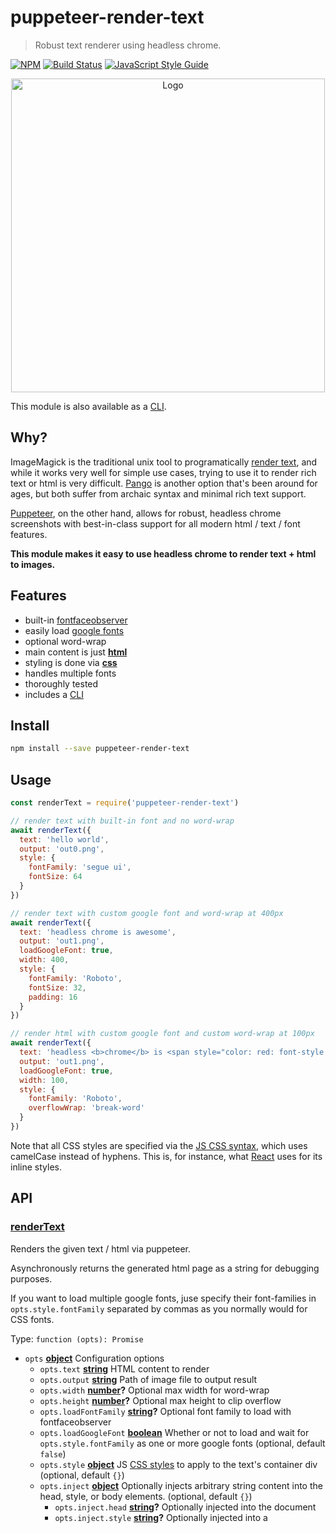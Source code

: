 # puppeteer-render-text

> Robust text renderer using headless chrome.

[![NPM](https://img.shields.io/npm/v/puppeteer-render-text.svg)](https://www.npmjs.com/package/puppeteer-render-text) [![Build Status](https://travis-ci.com/transitive-bullshit/puppeteer-render-text.svg?branch=master)](https://travis-ci.com/transitive-bullshit/puppeteer-render-text) [![JavaScript Style Guide](https://img.shields.io/badge/code_style-standard-brightgreen.svg)](https://standardjs.com)

<p align="center">
  <img width="502" alt="Logo" src="https://cdn.rawgit.com/transitive-bullshit/puppeteer-render-text/master/media/logo.png">
</p>

This module is also available as a [CLI](https://github.com/transitive-bullshit/puppeteer-render-text-cli).

## Why?

ImageMagick is the traditional unix tool to programatically [render text](http://www.imagemagick.org/Usage/text/), and while it works very well for simple use cases, trying to use it to render rich text or html is very difficult. [Pango](https://www.pango.org/) is another option that's been around for ages, but both suffer from archaic syntax and minimal rich text support.

[Puppeteer](https://github.com/GoogleChrome/puppeteer), on the other hand, allows for robust, headless chrome screenshots with best-in-class support for all modern html / text / font features.

**This module makes it easy to use headless chrome to render text + html to images.**

## Features

-   built-in [fontfaceobserver](https://fontfaceobserver.com/)
-   easily load [google fonts](https://fonts.google.com/)
-   optional word-wrap
-   main content is just [**html**](https://www.scaler.com/topics/html)
-   styling is done via [**css**](https://www.w3schools.com/jsref/dom_obj_style.asp)
-   handles multiple fonts
-   thoroughly tested
-   includes a [CLI](https://github.com/transitive-bullshit/puppeteer-render-text-cli)

## Install

```bash
npm install --save puppeteer-render-text
```

## Usage

```js
const renderText = require('puppeteer-render-text')

// render text with built-in font and no word-wrap
await renderText({
  text: 'hello world',
  output: 'out0.png',
  style: {
    fontFamily: 'segue ui',
    fontSize: 64
  }
})

// render text with custom google font and word-wrap at 400px
await renderText({
  text: 'headless chrome is awesome',
  output: 'out1.png',
  loadGoogleFont: true,
  width: 400,
  style: {
    fontFamily: 'Roboto',
    fontSize: 32,
    padding: 16
  }
})

// render html with custom google font and custom word-wrap at 100px
await renderText({
  text: 'headless <b>chrome</b> is <span style="color: red: font-style: italic;">awesome</span>',
  output: 'out1.png',
  loadGoogleFont: true,
  width: 100,
  style: {
    fontFamily: 'Roboto',
    overflowWrap: 'break-word'
  }
})
```

Note that all CSS styles are specified via the [JS CSS syntax](https://www.w3schools.com/jsref/dom_obj_style.asp), which uses camelCase instead of hyphens. This is, for instance, what [React](https://reactjs.org/docs/dom-elements.html#style) uses for its inline styles.

## API

<!-- Generated by documentation.js. Update this documentation by updating the source code. -->

### [renderText](https://github.com/transitive-bullshit/puppeteer-render-text/blob/84968b73d804d01638692d9196c7d49cbfcd6a61/index.js#L43-L167)

Renders the given text / html via puppeteer.

Asynchronously returns the generated html page as a string for debugging purposes.

If you want to load multiple google fonts, juse specify their font-families in `opts.style.fontFamily`
separated by commas as you normally would for CSS fonts.

Type: `function (opts): Promise`

-   `opts` **[object](https://developer.mozilla.org/docs/Web/JavaScript/Reference/Global_Objects/Object)** Configuration options
    -   `opts.text` **[string](https://developer.mozilla.org/docs/Web/JavaScript/Reference/Global_Objects/String)** HTML content to render
    -   `opts.output` **[string](https://developer.mozilla.org/docs/Web/JavaScript/Reference/Global_Objects/String)** Path of image file to output result
    -   `opts.width` **[number](https://developer.mozilla.org/docs/Web/JavaScript/Reference/Global_Objects/Number)?** Optional max width for word-wrap
    -   `opts.height` **[number](https://developer.mozilla.org/docs/Web/JavaScript/Reference/Global_Objects/Number)?** Optional max height to clip overflow
    -   `opts.loadFontFamily` **[string](https://developer.mozilla.org/docs/Web/JavaScript/Reference/Global_Objects/String)?** Optional font family to load with fontfaceobserver
    -   `opts.loadGoogleFont` **[boolean](https://developer.mozilla.org/docs/Web/JavaScript/Reference/Global_Objects/Boolean)** Whether or not to load and wait for `opts.style.fontFamily` as one or more google fonts (optional, default `false`)
    -   `opts.style` **[object](https://developer.mozilla.org/docs/Web/JavaScript/Reference/Global_Objects/Object)** JS [CSS styles](https://www.w3schools.com/jsref/dom_obj_style.asp) to apply to the text's container div (optional, default `{}`)
    -   `opts.inject` **[object](https://developer.mozilla.org/docs/Web/JavaScript/Reference/Global_Objects/Object)** Optionally injects arbitrary string content into the head, style, or body elements. (optional, default `{}`)
        -   `opts.inject.head` **[string](https://developer.mozilla.org/docs/Web/JavaScript/Reference/Global_Objects/String)?** Optionally injected into the document <head>
        -   `opts.inject.style` **[string](https://developer.mozilla.org/docs/Web/JavaScript/Reference/Global_Objects/String)?** Optionally injected into a <style> tag within the document <head>
        -   `opts.inject.body` **[string](https://developer.mozilla.org/docs/Web/JavaScript/Reference/Global_Objects/String)?** Optionally injected into the document <body>

## Related

-   [puppeteer-render-text-cli](https://github.com/transitive-bullshit/puppeteer-render-text-cli) - CLI for this module.
-   [puppeteer](https://github.com/GoogleChrome/puppeteer) - Headless Chrome Node API.
-   [awesome-puppeteer](https://github.com/transitive-bullshit/awesome-puppeteer) - Curated list of awesome puppeteer resources.

## License

MIT © [Travis Fischer](https://github.com/transitive-bullshit)

Support my OSS work by <a href="https://twitter.com/transitive_bs">following me on twitter <img src="https://storage.googleapis.com/saasify-assets/twitter-logo.svg" alt="twitter" height="24px" align="center"></a>
